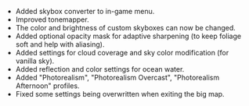 - Added skybox converter to in-game menu.
- Improved tonemapper.
- The color and brightness of custom skyboxes can now be changed.
- Added optional opacity mask for adaptive sharpening (to keep foliage soft and help with aliasing).
- Added settings for cloud coverage and sky color modification (for vanilla sky).
- Added reflection and color settings for ocean water.
- Added "Photorealism", "Photorealism Overcast", "Photorealism Afternoon" profiles.
- Fixed some settings being overwritten when exiting the big map.
